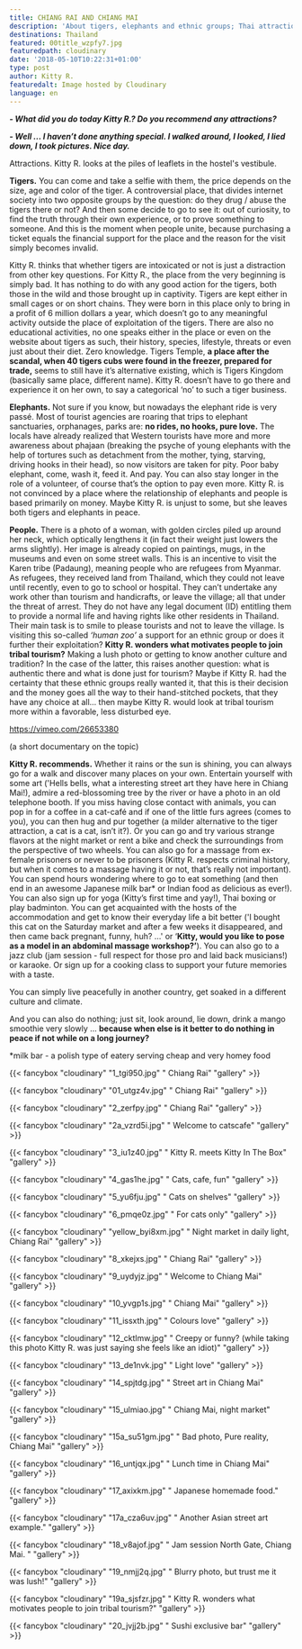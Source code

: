 ```yaml
---
title: CHIANG RAI AND CHIANG MAI
description: 'About tigers, elephants and ethnic groups; Thai attractions by Kitty''s eye.'
destinations: Thailand
featured: 00title_wzpfy7.jpg
featuredpath: cloudinary
date: '2018-05-10T10:22:31+01:00'
type: post
author: Kitty R.
featuredalt: Image hosted by Cloudinary
language: en
---
```

_**\- What did you do today Kitty R.? Do you recommend any attractions?**_

_**\- Well ... I haven’t done anything special. I walked around, I looked, I lied down, I took pictures. Nice day.**_

Attractions. Kitty R. looks at the piles of leaflets in the hostel's vestibule.

**Tigers.** You can come and take a selfie with them, the price depends on the size, age and color of the tiger. A controversial place, that divides internet society into two opposite groups by the question: do they drug / abuse the tigers there or not? And then some decide to go to see it: out of curiosity, to find the truth through their own experience, or to prove something to someone. And this is the moment when people unite, because purchasing a ticket equals the financial support for the place and the reason for the visit simply becomes invalid.

Kitty R. thinks that whether tigers are intoxicated or not is just a distraction from other key questions. For Kitty R., the place from the very beginning is simply bad. It has nothing to do with any good action for the tigers, both those in the wild and those brought up in captivity. Tigers are kept either in small cages or on short chains. They were born in this place only to bring in a profit of 6 million dollars a year, which doesn’t go to any meaningful activity outside the place of exploitation of the tigers. There are also no educational activities, no one speaks either in the place or even on the website about tigers as such, their history, species, lifestyle, threats or even just about their diet. Zero knowledge. Tigers Temple, **a place after the scandal, when 40 tigers cubs were found in the freezer, prepared for trade,** seems to still have it’s alternative existing, which is Tigers Kingdom (basically same place, different name). Kitty R. doesn’t have to go there and experience it on her own, to say a categorical ‘no’ to such a tiger business.

**Elephants.** Not sure if you know, but nowadays the elephant ride is very passé. Most of tourist agencies are roaring that trips to elephant sanctuaries, orphanages, parks are: **no rides, no hooks, pure love.** The locals have already realized that Western tourists have more and more awareness about phajaan (breaking the psyche of young elephants with the help of tortures such as detachment from the mother, tying, starving, driving hooks in their head), so now visitors are taken for pity. Poor baby elephant, come, wash it, feed it. And pay. You can also stay longer in the role of a volunteer, of course that’s the option to pay even more. Kitty R. is not convinced by a place where the relationship of elephants and people is based primarily on money. Maybe Kitty R. is unjust to some, but she leaves both tigers and elephants in peace. 

**People.** There is a photo of a woman, with golden circles piled up around her neck, which optically lengthens it (in fact their weight just lowers the arms slightly). Her image is already copied on paintings, mugs, in the museums and even on some street walls. This is an incentive to visit the Karen tribe (Padaung), meaning people who are refugees from Myanmar. As refugees, they received land from Thailand, which they could not leave until recently, even to go to school or hospital. They can’t undertake any work other than tourism and handicrafts, or leave the village; all that under the threat of arrest. They do not have any legal document (ID) entitling them to provide a normal life and having rights like other residents in Thailand. Their main task is to smile to please tourists and not to leave the village. Is visiting this so-called _‘human zoo’_ a support for an ethnic group or does it further their exploitation? **Kitty R. wonders what motivates people to join tribal tourism?** Making a lush photo or getting to know another culture and tradition? In the case of the latter, this raises another question: what is authentic there and what is done just for tourism? Maybe if Kitty R. had the certainty that these ethnic groups really wanted it, that this is their decision and the money goes all the way to their hand-stitched pockets, that they have any choice at all… then maybe Kitty R. would look at tribal tourism more within a favorable, less disturbed eye.

https://vimeo.com/26653380 

(a short documentary on the topic)

**Kitty R. recommends.** Whether it rains or the sun is shining, you can always go for a walk and discover many places on your own. Entertain yourself with some art ('Hells bells, what a interesting street art they have here in Chiang Mai!), admire a red-blossoming tree by the river or have a photo in an old telephone booth. If you miss having close contact with animals, you can pop in for a coffee in a cat-café and if one of the little furs agrees (comes to you), you can then hug and pur together (a milder alternative to the tiger attraction, a cat is a cat, isn’t it?). Or you can go and try various strange flavors at the night market or rent a bike and check the surroundings from the perspective of two wheels. You can also go for a massage from ex-female prisoners or never to be prisoners (Kitty R. respects criminal history, but when it comes to a massage having it or not, that’s really not important). You can spend hours wondering where to go to eat something (and then end in an awesome Japanese milk bar* or Indian food as delicious as ever!). You can also sign up for yoga (Kitty’s first time and yay!), Thai boxing or play badminton. You can get acquainted with the hosts of the accommodation and get to know their everyday life a bit better ('I bought this cat on the Saturday market and after a few weeks it disappeared, and then came back pregnant, funny, huh? …'  or ‘**Kitty, would you like to pose as a model in an abdominal massage workshop?’**). You can also go to a jazz club (jam session - full respect for those pro and laid back musicians!) or karaoke. Or sign up for a cooking class to support your future memories with a taste. 

You can simply live peacefully in another country, get soaked in a different culture and climate.

And you can also do nothing; just sit, look around, lie down, drink a mango smoothie very slowly ... **because when else is it better to do nothing in peace if not while on a long journey?**



\*milk bar - a polish type of eatery serving cheap and very homey food

{{< fancybox "cloudinary" "1_tgi950.jpg" "   Chiang Rai" "gallery" >}}

{{< fancybox "cloudinary" "01_utgz4v.jpg" "   Chiang Rai" "gallery" >}}

{{< fancybox "cloudinary" "2_zerfpy.jpg" "   Chiang Rai" "gallery" >}}

{{< fancybox "cloudinary" "2a_vzrd5i.jpg" "   Welcome to catscafe" "gallery" >}}

{{< fancybox "cloudinary" "3_iu1z40.jpg" "   Kitty R. meets Kitty In The Box" "gallery" >}}

{{< fancybox "cloudinary" "4_gas1he.jpg" "   Cats, cafe, fun" "gallery" >}}

{{< fancybox "cloudinary" "5_yu6fju.jpg" "   Cats on shelves" "gallery" >}}

{{< fancybox "cloudinary" "6_pmqe0z.jpg" "   For cats only" "gallery" >}}

{{< fancybox "cloudinary" "yellow_byi8xm.jpg" "   Night market in daily light, Chiang Rai" "gallery" >}}

{{< fancybox "cloudinary" "8_xkejxs.jpg" "   Chiang Rai" "gallery" >}}

{{< fancybox "cloudinary" "9_uydyjz.jpg" "   Welcome to Chiang Mai" "gallery" >}}

{{< fancybox "cloudinary" "10_yvgp1s.jpg" "   Chiang Mai" "gallery" >}}

{{< fancybox "cloudinary" "11_issxth.jpg" "   Colours love" "gallery" >}}

{{< fancybox "cloudinary" "12_cktlmw.jpg" "   Creepy or funny? (while taking this photo Kitty R. was just saying she feels like an idiot)" "gallery" >}}

{{< fancybox "cloudinary" "13_de1nvk.jpg" "   Light love" "gallery" >}}

{{< fancybox "cloudinary" "14_spjtdg.jpg" "   Street art in Chiang Mai" "gallery" >}}

{{< fancybox "cloudinary" "15_ulmiao.jpg" "   Chiang Mai, night market" "gallery" >}}

{{< fancybox "cloudinary" "15a_su51gm.jpg" "   Bad photo, Pure reality, Chiang Mai" "gallery" >}}

{{< fancybox "cloudinary" "16_untjqx.jpg" "   Lunch time in Chiang Mai" "gallery" >}}

{{< fancybox "cloudinary" "17_axixkm.jpg" "   Japanese homemade food." "gallery" >}}

{{< fancybox "cloudinary" "17a_cza6uv.jpg" "   Another Asian street art example." "gallery" >}}

{{< fancybox "cloudinary" "18_v8ajof.jpg" "   Jam session North Gate, Chiang Mai. " "gallery" >}}

{{< fancybox "cloudinary" "19_nmjj2q.jpg" "   Blurry photo, but trust me it was lush!" "gallery" >}}

{{< fancybox "cloudinary" "19a_sjsfzr.jpg" "   Kitty R. wonders what motivates people to join tribal tourism?" "gallery" >}}

{{< fancybox "cloudinary" "20_jvjj2b.jpg" "   Sushi exclusive bar" "gallery" >}}
